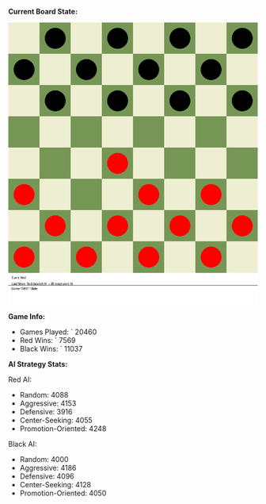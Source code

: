 
**Current Board State:**  
<!-- START_GIF -->
![Checkers Game](./checkers_game.gif)
<!-- END_GIF -->

**Game Info:**  
- Games Played: `<!-- GAMES_PLAYED --> 20460
- Red Wins: `<!-- RED_WINS --> 7569
- Black Wins: `<!-- BLACK_WINS --> 11037

<!-- AI_STATS -->
**AI Strategy Stats:**

Red AI:
- Random: 4088
- Aggressive: 4153
- Defensive: 3916
- Center-Seeking: 4055
- Promotion-Oriented: 4248

Black AI:
- Random: 4000
- Aggressive: 4186
- Defensive: 4096
- Center-Seeking: 4128
- Promotion-Oriented: 4050
